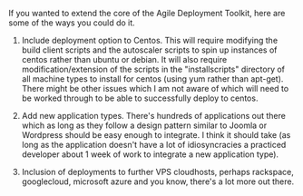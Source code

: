 If you wanted to extend the core of the Agile Deployment Toolkit, here are some of the ways you could do it.

1) Include deployment option to Centos. 
This will require modifying the build client scripts and the autoscaler scripts to spin up instances of centos rather than 
ubuntu or debian. It will also require modification/extension of the scripts in the "installscripts" directory of all machine types to install for centos (using yum rather than apt-get). There might be other issues which I am not aware of which will need to be worked through to be able to successfully deploy to centos. 

2) Add new application types. There's hundreds of applications out there which as long as they follow a design pattern similar to 
Joomla or Wordpress should be easy enough to integrate. I think it should take (as long as the application doesn't have a lot of 
idiosyncracies a practiced developer about 1 week of work to integrate a new application type).

3) Inclusion of deployments to further VPS cloudhosts, perhaps rackspace, googlecloud, microsoft azure and you know, there's a lot more out there. 
